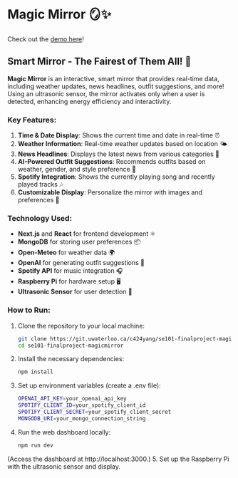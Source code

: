 # Magic Mirror 🪞✨  
Check out the [demo here](https://youtu.be/9pajvnRIEjI?si=PkrMQZOILxhqznF2)!

## Smart Mirror - The Fairest of Them All! 🎉  
**Magic Mirror** is an interactive, smart mirror that provides real-time data, including weather updates, news headlines, outfit suggestions, and more! Using an ultrasonic sensor, the mirror activates only when a user is detected, enhancing energy efficiency and interactivity.  

### Key Features:  
1. **Time & Date Display**: Shows the current time and date in real-time ⏰  
2. **Weather Information**: Real-time weather updates based on location 🌤️  
3. **News Headlines**: Displays the latest news from various categories 📰  
4. **AI-Powered Outfit Suggestions**: Recommends outfits based on weather, gender, and style preference 👗  
5. **Spotify Integration**: Shows the currently playing song and recently played tracks 🎶  
6. **Customizable Display**: Personalize the mirror with images and preferences 🎨  

### Technology Used:  
- **Next.js** and **React** for frontend development ⚛️  
- **MongoDB** for storing user preferences 📦  
- **Open-Meteo** for weather data 🌍  
- **OpenAI** for generating outfit suggestions 🤖  
- **Spotify API** for music integration 🎧  
- **Raspberry Pi** for hardware setup 🖥️  
- **Ultrasonic Sensor** for user detection 📡  

### How to Run:  
1. Clone the repository to your local machine:  
   ```bash  
   git clone https://git.uwaterloo.ca/c424yang/se101-finalproject-magicmirror.git  
   cd se101-finalproject-magicmirror
2. Install the necessary dependencies:
   ```bash
   npm install
3. Set up environment variables (create a .env file):
   ```bash
   OPENAI_API_KEY=your_openai_api_key
   SPOTIFY_CLIENT_ID=your_spotify_client_id
   SPOTIFY_CLIENT_SECRET=your_spotify_client_secret
   MONGODB_URI=your_mongo_connection_string
4. Run the web dashboard locally:
   ```bash
   npm run dev
  (Access the dashboard at http://localhost:3000.)
5. Set up the Raspberry Pi with the ultrasonic sensor and display.






